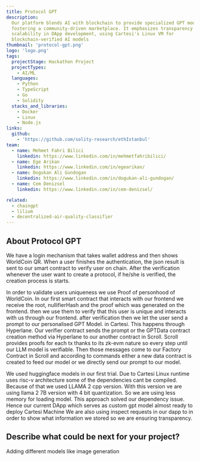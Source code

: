 ```yaml
---
title: Protocol GPT
description:
  Our platform blends AI with blockchain to provide specialized GPT models,
  fostering a community-driven marketplace. It emphasizes transparency and
  scalability in DApp development, using Cartesi's Linux VM for
  blockchain-verified AI models
thumbnail: 'protocol-gpt.png'
logo: 'logo.png'
tags:
  projectStage: Hackathon Project
  projectTypes:
    - AI/ML
  languages:
    - Python
    - TypeScript
    - Go
    - Solidity
  stacks_and_libraries:
    - Docker
    - Linux
    - Node.js
links:
  github:
    - 'https://github.com/solity-research/ethIstanbul'
team:
  - name: Mehmet Fahri Bilici
    linkedin: https://www.linkedin.com/in/mehmetfahribilici/
  - name: Ege Arikan
    linkedin: https://www.linkedin.com/in/egearikan/
  - name: Dogukan Ali Gundogan
    linkedin: https://www.linkedin.com/in/dogukan-ali-gundogan/
  - name: Cem Denizsel
    linkedin: https://www.linkedin.com/in/cem-denizsel/

related:
  - chaingpt
  - lilium
  - decentralized-air-quality-classifier
---
```


## About Protocol GPT

We have a login mechanism that takes wallet address and then shows WorldCoin QR.
When a user finishes the authentication, the json result is sent to our smart
contract to verify user on chain. After the verification whenever the user want
to create a protocol, if he/she is verified, the creation process is starts.

In order to validate users uniqueness we use Proof of personhood of WorldCoin.
In our first smart contract that interacts with our frontend we receive the
root, nullifierHash and the proof which was generated on the frontend. then we
use them to verify that this user is unique and interacts with us through our
frontend. after verification then we let the user send a prompt to our
personalised GPT Model. in Cartesi. This happens through Hyperlane. Our verifier
contract sends the prompt or the GPTData contract creation method via Hyperlane
to our another contract in Scroll. Scroll provides proofs for each tx thanks to
its zk-evm nature so every step until our LLM model is verifiable. Then those
messages come to our Factory Contract in Scroll and according to commands either
a new data contract is created to feed our model or we directly send our prompt
to our model.

We used huggingface models in our first trial. Due to Cartesi Linux runtime uses
risc-v architecture some of the dependencies cant be compiled. Because of that
we used LLAMA 2 cpp version. With this version ve are using llama 2 7B version
with 4 bit quantization. So we are using less memory for loading model. This
approach solved our dependency issue. Hence our current DApp which serves as
custom gpt model almost ready to deploy Cartesi Machine We are also using
inspect requests in our dapp to in order to show what information we stored so
we are ensuring transparency.

## Describe what could be next for your project?

Adding different models like image generation
